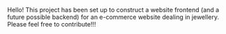Hello!
This project has been set up to construct a website frontend (and a future possible backend) for an e-commerce website dealing in jewellery.
Please feel free to contribute!!!
